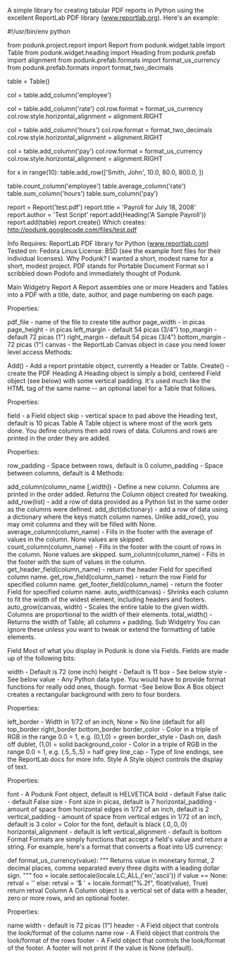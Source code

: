 A simple library for creating tabular PDF reports in Python using the excellent ReportLab PDF library (www.reportlab.org). Here's an example:

#!/usr/bin/env python

from podunk.project.report import Report
from podunk.widget.table import Table
from podunk.widget.heading import Heading
from podunk.prefab import alignment
from podunk.prefab.formats import format_us_currency
from podunk.prefab.formats import format_two_decimals

table = Table()

col = table.add_column('employee')

col = table.add_column('rate')
col.row.format = format_us_currency
col.row.style.horizontal_alignment = alignment.RIGHT

col = table.add_column('hours')
col.row.format = format_two_decimals
col.row.style.horizontal_alignment = alignment.RIGHT

col = table.add_column('pay')
col.row.format = format_us_currency
col.row.style.horizontal_alignment = alignment.RIGHT

for x in range(10):
    table.add_row(['Smith, John', 10.0, 80.0, 800.0, ])

table.count_column('employee')
table.average_column('rate')
table.sum_column('hours')
table.sum_column('pay')

report = Report('test.pdf')
report.title = 'Payroll for July 18, 2008'
report.author = 'Test Script'
report.add(Heading('A Sample Payroll'))
report.add(table)
report.create()
Which creates: http://podunk.googlecode.com/files/test.pdf

Info
Requires: ReportLab PDF library for Python (www.reportlab.com)
Tested on: Fedora Linux
License: BSD (see the example font files for their individual licenses).
Why Podunk?
I wanted a short, modest name for a short, modest project. PDF stands for Portable Document Format so I scribbled down Podofo and immediately thought of Podunk.

Main Widgetry
Report
A Report assembles one or more Headers and Tables into a PDF with a title, date, author, and page numbering on each page.

Properties:

pdf_file - name of the file to create
title
author
page_width - in picas
page_height - in picas
left_margin - default 54 picas (3/4")
top_margin - default 72 picas (1")
right_margin - default 54 picas (3/4")
bottom_margin - 72 picas (1")
canvas - the ReportLab Canvas object in case you need lower level access
Methods:

Add() - Add a report printable object, currently a Header or Table.
Create() - create the PDF
Heading
A Heading object is simply a bold, centered Field object (see below) with some vertical padding. It's used much like the HTML tag of the same name -- an optional label for a Table that follows.

Properties:

field - a Field object
skip - vertical space to pad above the Heading text, default is 10 picas
Table
A Table object is where most of the work gets done. You define columns then add rows of data. Columns and rows are printed in the order they are added.

Properties:

row_padding - Space between rows, default is 0
column_padding - Space between columns, default is 4
Methods:

add_column(column_name [,width]) - Define a new column. Columns are printed in the order added. Returns the Column object created for tweaking.
add_row(list) - add a row of data provided as a Python list in the same order as the columns were defined.
add_dict(dictionary) - add a row of data using a dictionary where the keys match column names. Unlike add_row(), you may omit columns and they will be filled with None.
average_column(column_name) - Fills in the footer with the average of values in the column. None values are skipped.
count_column(column_name) - Fills in the footer with the count of rows in the column. None values are skipped.
sum_column(column_name) - Fills in the footer with the sum of values in the column.
get_header_field(column_name) - return the header Field for specified column name.
get_row_field(column_name) - return the row Field for specified column name.
get_footer_field(column_name) - return the footer Field for specified column name.
auto_width(canvas) - Shrinks each column to fit the width of the widest element, including headers and footers.
auto_grow(canvas, width) - Scales the entire table to the given width. Columns are proportional to the width of their elements.
total_width() - Returns the width of Table; all columns + padding.
Sub Widgetry
You can ignore these unless you want to tweak or extend the formatting of table elements.

Field
Most of what you display in Podunk is done via Fields. Fields are made up of the following bits:

width - Default is 72 (one inch)
height - Default is 11
box - See below
style - See below
value - Any Python data type. You would have to provide format functions for really odd ones, though.
format -See below
Box
A Box object creates a rectangular background with zero to four borders.

Properties:

left_border - Width in 1/72 of an inch, None = No line (default for all)
top_border
right_border
bottom_border
border_color - Color in a triple of RGB in the range 0.0 = 1, e.g. (0,1,0) = green
border_style - Dash on, dash off dublet, (1,0) = solid
background_color - Color in a triple of RGB in the range 0.0 = 1, e.g. (.5,.5,.5) = half grey
line_cap - Type of line endings, see the ReportLab docs for more info.
Style
A Style object controls the display of text.

Properties:

font - A Podunk Font object, default is HELVETICA
bold - default False
italic - default False
size - Font size in picas, default is 7
horizontal_padding - amount of space from horizontal edges in 1/72 of an inch, default is 2
vertical_padding - amount of space from vertical edges in 1/72 of an inch, default is 3
color = Color for the font, default is black (.0,.0,.0)
horizontal_alignment - default is left
vertical_alignment - default is bottom
Format
Formats are simply functions that accept a field's value and return a string. For example, here's a format that converts a float into US currency:

def format_us_currency(value):
    """
    Returns value in monetary format, 2 decimal places, comma separated
    every three digits with a leading dollar sign.
    """
    foo = locale.setlocale(locale.LC_ALL,('en','ascii')) 
    if value == None:
        retval = ''
    else:
        retval = '$ ' + locale.format("%.2f", float(value), True)                  
    return retval
Column
A Column object is a vertical set of data with a header, zero or more rows, and an optional footer.

Properties:

name
width - default is 72 picas (1")
header - A Field object that controls the look/format of the column name
row - A Field object that controls the look/format of the rows
footer - A Field object that controls the look/format of the footer. A footer will not print if the value is None (default).
